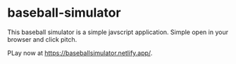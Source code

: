# baseball-simulator
This baseball simulator is a simple javscript application. Simple open in your browser and click pitch.

PLay now at https://baseballsimulator.netlify.app/.
